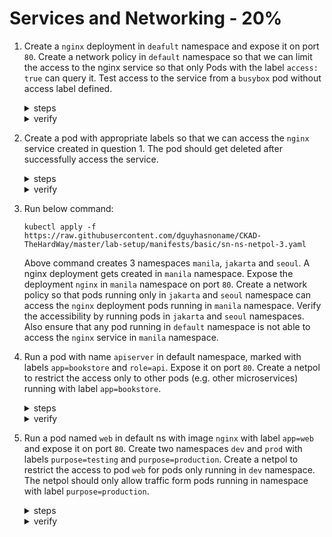 # Services and Networking - 20%

1. Create a `nginx` deployment in `deafult` namespace and expose it on port `80`. Create a network policy in `default` namespace so that we can limit the access to the nginx service so that only Pods with the label `access: true` can query it. Test access to the service from a `busybox` pod without access label defined.

    <details><summary>steps</summary>
    Create the nginx deployment in default namespace and expose it on port 80.
    <p>

    ```bash
    kubectl create deployment nginx --image=nginx
    ```
    </p>
    <p>

    ```bash
    kubectl expose deployment nginx --port=80
    ```
    </p>
    Create the network policy in default namespace. Save this config in netpol.yaml file.
    <p>

    ```yaml
    apiVersion: networking.k8s.io/v1
    kind: NetworkPolicy
    metadata:
      name: access-nginx
    spec:
      podSelector:
        matchLabels:
          app: nginx
      ingress:
      - from:
        - podSelector:
            matchLabels:
              access: "true"
    ```
    </p>
    Apply above network policy.
    <p>

    ```bash
    kubectl apply -f netpol.yaml
    ```
    </p>
    Launch a busybox pod and try to access the service.
    <p>

    ```bash
    kubectl run busybox --rm -ti --image=busybox -- /bin/sh
    ```
    </p>
    Command to access the servie.
    <p>

    ```bash
    # wget --spider --timeout=1 nginx
    ```
    </p>

    </details>

    <details><summary>verify</summary>
    Check the svc, pods and deployment.
    <p>

    ```text
    [07:19 PM IST 17.10.2021 ☸ 127.0.0.1:59140 📁 ~ 𖦥 ]
    ┗━ ॐ  kubectl get svc,pod,deploy
    NAME                 TYPE        CLUSTER-IP      EXTERNAL-IP   PORT(S)   AGE
    service/nginx        ClusterIP   10.105.89.112   <none>        80/TCP    13m

    NAME                                     READY   STATUS    RESTARTS          AGE
    pod/nginx-6799fc88d8-lvmw4               1/1     Running   0                 14m

    NAME                                 READY   UP-TO-DATE   AVAILABLE   AGE
    deployment.apps/nginx                1/1     1            1           14m
    ```
    </p>
    Verify that the service is accessible from the busybox pod.
    <p>

    ```bash
    [07:18 PM IST 17.10.2021 ☸ 127.0.0.1:59140 📁 ~ 𖦥 ]
    ┗━ ॐ  kubectl run busybox --rm -ti --image=busybox -- /bin/sh
    # wget --spider --timeout=1 nginx
    Connecting to nginx (10.100.0.16:80)
    wget: download timed out

    ```
    </p>
    <p>

    ```bash
    wget --spider --timeout=1 nginx
    ```
    </p>

    </details>

2. Create a pod with appropriate labels so that we can access the `nginx` service created in question 1. The pod should get deleted after successfully access the service.

    <details><summary>steps</summary>

    Create the pod with appropriate labels and then run the command to access the service.
    <p>

    ```bash
    kubectl run busybox --rm -ti --labels="access=true" --image=busybox -- /bin/sh
    ```
    </p>
    Command to access the service.
    <p>

    ```bash
    # wget --spider --timeout=1 nginx
    ```
    </p>

    </details>

    <details><summary>verify</summary>
    Check if the service is accessible.
    <p>

    ```bash
    [07:33 PM IST 17.10.2021 ☸ 127.0.0.1:59140 📁 ~ 𖦥 ]
    ┗━ ॐ  kubectl run busybox --rm -ti --labels="access=true" --image=busybox -- /bin/sh
    If you don't see a command prompt, try pressing enter.
    / # wget --spider --timeout=1 nginx
    Connecting to nginx (10.105.89.112:80)
    remote file exists
    ```
    </p>
    </details>

3. Run below command:

    ```
    kubectl apply -f https://raw.githubusercontent.com/dguyhasnoname/CKAD-TheHardWay/master/lab-setup/manifests/basic/sn-ns-netpol-3.yaml
    ```

    Above command creates 3 namespaces `manila`, `jakarta` and `seoul`. A nginx deployment gets created in `manila` namespace. Expose the deployment `nginx` in `manila` namespace on port `80`. Create a network policy so that pods running only in `jakarta` and `seoul` namespace can access the `nginx` deployment pods running in `manila` namespace. Verify the accessibility by running pods in `jakarta` and `seoul` namespaces. Also ensure that any pod running in `default` namespace is not able to access the `nginx` service in `manila` namespace.

4. Run a pod with name `apiserver` in default namespace, marked with labels `app=bookstore` and `role=api`. Expose it on port `80`. Create a netpol to restrict the access only to other pods (e.g. other microservices) running with label `app=bookstore`.

    <details><summary>steps</summary>
    Create a pod with name apiserver in default namespace, marked with labels app=bookstore and role=api.
    <p>

    ```bash
    kubectl run apiserver --image=nginx --labels app=bookstore,role=api --expose --port 80

    ```
    </p>
    Create a netpol to restrict the access only to other pods (e.g. other microservices) running with label app=bookstore.
    <p>

    ```yaml
    kind: NetworkPolicy
    apiVersion: networking.k8s.io/v1
    metadata:
      name: api-allow
    spec:
      podSelector:
        matchLabels:
          app: bookstore
          role: api
      ingress:
      - from:
          - podSelector:
              matchLabels:
                app: bookstore
    ```
    </p>
    Apply the netpol yaml.
    <p>


    ```bash
    kubectl apply -f api-allow.yaml
    ```
    </p>
    </details>

    <details><summary>verify</summary>
    Test the Network Policy is blocking the traffic, by running a Pod without the app=bookstore label:
    <p>

    ```bash
    $ kubectl run test-$RANDOM --rm -i -t --image=alpine -- sh
    / # wget -qO- --timeout=2 http://apiserver
    wget: download timed out
    ```
    </p>

    Test the Network Policy is allowing the traffic, by running a Pod with the app=bookstore label:

    <p>

    ```bash
    $ kubectl run test-$RANDOM --rm -i -t --image=alpine --labels app=bookstore,role=frontend -- sh
    / # wget -qO- --timeout=2 http://apiserver
    <!DOCTYPE html>
    <html><head>
    ```
    </p>
    </details>


5. Run a pod named `web` in default ns with image `nginx` with label `app=web` and expose it on port `80`. Create two namespaces `dev` and `prod` with labels `purpose=testing` and `purpose=production`. Create a netpol to restrict the access to pod `web` for pods only running in `dev` namespace. The netpol should only allow traffic form pods running in namespace with label `purpose=production`.

    <details><summary>steps</summary>
    Create a pod with name web in default ns, image nginx, label app=web and expose it on port 80.
    <p>

    ```bash
    kubectl run web --image=nginx --labels=app=web --expose --port 80

    ```
    </p>
    Create two namespaces dev and prod with labels purpose=testing and purpose=production.
    <p>

    ```bash
    kubectl create ns dev --labels purpose=testing
    kubectl create ns prod --labels purpose=production
    ```
    </p>
    Create a netpol to restrict the access only to pods running in dev namespace.
    <p>

    ```yaml
    kind: NetworkPolicy
    apiVersion: networking.k8s.io/v1
    metadata:
      name: web-allow-prod
    spec:
      podSelector:
        matchLabels:
          app: web
      ingress:
      - from:
        - namespaceSelector:
            matchLabels:
              purpose: production
    ```
    </p>
    Apply the netpol yaml.
    <p>

    ```bash
    kubectl apply -f web-allow-prod.yaml
    ```

    </p>
    </details>

    <details><summary>verify</summary>
    Test the Network Policy is blocking the traffic, by running a Pod in dev namespace:

    <p>

    ```bash
    $ kubectl run test-1 --namespace=dev --rm -i -t --image=alpine -- sh
    If you don't see a command prompt, try pressing enter.
    / # wget -qO- --timeout=2 http://web.default
    wget: download timed out

    ```
    </p>

    Test the Network Policy is allowing the traffic, by running a Pod in prod namespace:

    <p>

    ```bash
    $ kubectl run test-2 --namespace=prod --rm -i -t --image=alpine -- sh
    If you don't see a command prompt, try pressing enter.
    / # wget -qO- --timeout=2 http://web.default
    <!DOCTYPE html>
    <html>
    <head>
    ...
    ```
    </p>
    </details>
